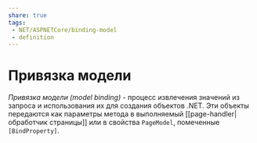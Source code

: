 ```yaml
---
share: true
tags:
 - NET/ASPNETCore/binding-model
 - definition
---
```

# Привязка модели
*Привязка модели (model binding)* - процесс извлечения значений из запроса и использования их для создания объектов .NET. Эти объекты передаются как параметры метода в выполняемый [[page-handler|обработчик страницы]] или в свойства `PageModel`, помеченные `[BindProperty]`.